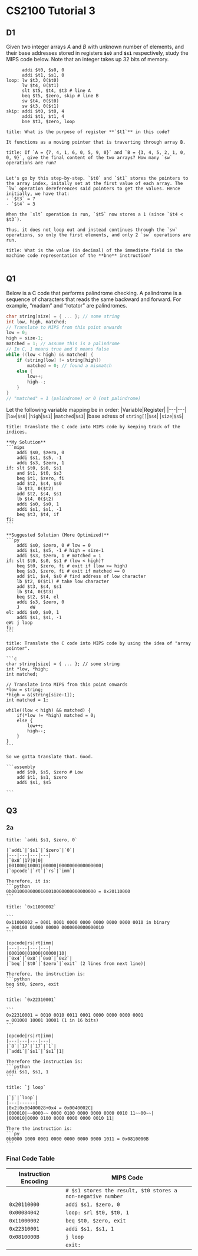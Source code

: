 # CS2100 Tutorial 3

## D1
Given two integer arrays *A* and *B* with unknown number of elements, and their base addresses stored in registers **`$s0`** and **`$s1`** respectively, study the MIPS code below. Note that an integer takes up 32 bits of memory.
```assembly
	  addi $t0, $s0, 0
	  addi $t1, $s1, 0
loop: lw $t3, 0($t0) 
      lw $t4, 0($t1)
      slt $t5, $t4, $t3 # line A 
      beq $t5, $zero, skip # line B
      sw $t4, 0($t0) 
      sw $t3, 0($t1) 
skip: addi $t0, $t0, 4
	  addi $t1, $t1, 4
	  bne $t3, $zero, loop
```
```ad-question
title: What is the purpose of register **`$t1`** in this code?

It functions as a moving pointer that is traverting through array B.
```
```ad-question
title: If `A = {7, 4, 1, 6, 0, 5, 9, 0}` and `B = {3, 4, 5, 2, 1, 0, 0, 9}`, give the final content of the two arrays? How many `sw` operations are run?


Let's go by this step-by-step. `$t0` and `$t1` stores the pointers to the array index, initally set at the first value of each array. The `lw` operation dereferences said pointers to get the values. Hence initially, we have that:
- `$t3` = 7
- `$t4` = 3

When the `slt` operation is run, `$t5` now stores a 1 (since `$t4 < $t3`).

Thus, it does not loop out and instead continues through the `sw` operations, so only the first elements, and only 2 `sw` operations are run.
```
```ad-question
title: What is the value (in decimal) of the immediate field in the machine code representation of the **bne** instruction?


```

## Q1
Below is a C code that performs palindrome checking. A palindrome is a sequence of characters that reads the same backward and forward. For example, “madam” and “rotator” are palindromes.
```c
char string[size] = { ... }; // some string
int low, high, matched;
// Translate to MIPS from this point onwards
low = 0;
high = size-1;
matched = 1; // assume this is a palindrome
// In C, 1 means true and 0 means false
while ((low < high) && matched) {
	if (string[low] != string[high])
		matched = 0; // found a mismatch
	else {
		low++;
		high--;
	}
}
// "matched" = 1 (palindrome) or 0 (not palindrome)
```

Let the following variable mapping be in order:
|Variable|Register|
|---|---|
|`low`|`$s0`|
|`high`|`$s1`|
|`matched`|`$s3`|
|base adress of `string[]`|`$s4`|
|`size`|`$s5`|

`````ad-hint
title: Translate the C code into MIPS code by keeping track of the indices.

**My Solution**
```mips
	addi $s0, $zero, 0
	addi $s1, $s5, -1
	addi $s3, $zero, 1
if: slt $t0, $s0, $s1
	and $t1, $t0, $s3
	beq $t1, $zero, fi
	add $t2, $s4, $s0
	lb $t3, 0($t2)
	add $t2, $s4, $s1
	lb $t4, 0($t2)
	addi $s0, $s0, 1
	addi $s1, $s1, -1
	beq $t3, $t4, if
fi: 
```

**Suggested Solution (More Optimized)**
```py
	addi $s0, $zero, 0 # low = 0
	addi $s1, $s5, -1 # high = size-1
	addi $s3, $zero, 1 # matched = 1
if: slt $t0, $s0, $s1 # (low < high)?
	beq $t0, $zero, fi # exit if (low >= high)
	beq $s3, $zero, fi # exit if matched == 0
	add $t1, $s4, $s0 # find address of low character
	lb $t2, 0($t1) # take low character
	add $t3, $s4, $s1
	lb $t4, 0($t3)
	beq $t2, $t4, el
	addi $s3, $zero, 0
	J    eW
el: addi $s0, $s0, 1
	addi $s1, $s1, -1
eW: j loop
fi: 
```
`````

`````ad-hint
title: Translate the C code into MIPS code by using the idea of "array pointer".

```c
char string[size] = { ... }; // some string
int *low, *high;
int matched;

// Translate into MIPS from this point onwards
*low = string;
*high = &(string[size-1]);
int matched = 1;

while((low < high) && matched) {
	if(*low != *high) matched = 0;
	else {
		low++;
		high--;
	}
}
```

So we gotta translate that. Good.

```assembly
	add $t0, $s5, $zero # Low
	add $t1, $s1, $zero
	addi $s1, $s5

```
`````

## Q3
### 2a

`````ad-note
title: `addi $s1, $zero, 0`

|`addi`|`$s1`|`$zero`|`0`|
|---|---|---|---|
|`0x8`|17|0|0|
|001000|10001|00000|0000000000000000|
|`opcode`|`rt`|`rs`|`imm`|

Therefore, it is:
```python
0b00100000000100010000000000000000 = 0x20110000
```

`````
`````ad-note
title: `0x11000002`

```
0x11000002 = 0001 0001 0000 0000 0000 0000 0000 0010 in binary
= 000100 01000 00000 0000000000000010
```

|opcode|rs|rt|imm|
|---|---|---|---|
|000100|01000|00000|10|
|`0x4`|`0x8`|`0x0`|`0x2`|
|`beq`|`$t0`|`$zero`|`exit` (2 lines from next line)|

Therefore, the instruction is:
```python
beq $t0, $zero, exit
```
`````

`````ad-note
title: `0x22310001`

```
0x22310001 = 0010 0010 0011 0001 0000 0000 0000 0001
= 001000 10001 10001 (1 in 16 bits)
```

|opcode|rs|rt|imm|
|---|---|---|---|
|`8`|`17`|`17`|`1`|
|`addi`|`$s1`|`$s1`|1|

Therefore the instruction is:
```python
addi $s1, $s1, 1
```
`````

`````ad-note
title: `j loop`

|`j`|`loop`|
|---|------|
|0x2|0x00400028+0x4 = 0x0040002C|
|000010|~~0000~~ 0000 0100 0000 0000 0000 0010 11~~00~~|
|000010|0000 0100 0000 0000 0000 0010 11|

There the instruction is:
```py
0b0000 1000 0001 0000 0000 0000 0000 1011 = 0x0810000B
```
`````

### Final Code Table
|Instruction Encoding|MIPS Code|
|---|---|
||`# $s1 stores the result, $t0 stores a non-negative number`|
|`0x20110000`|`addi $s1, $zero, 0`|
|`0x00084042`|`loop: srl $t0, $t0, 1`|
|`0x11000002`|`beq $t0, $zero, exit`|
|`0x22310001`|`addi $s1, $s1, 1`|
|`0x0810000B`|`j loop`|
||`exit:`|



